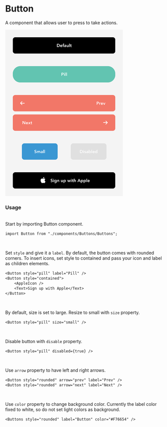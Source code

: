 # Button

A component that allows user to press to take actions.

<img src="https://raw.githubusercontent.com/brandnewjinah/react-native-ui/master/assets/readme/Buttons.png" alt="button" width="375"/>

### Usage
<br>
Start by importing Button component.

```tsx
import Button from "./components/Buttons/Buttons";
```
<br>

Set `style` and give it a `label`. By default, the button comes with rounded corners. To insert icons, set style to contained and pass your icon and label as children elements.

```tsx
<Button style="pill" label="Pill" />
<Button style="contained">
	<AppleIcon />
	<Text>Sign up with Apple</Text>
</Button>
```
<br>

By default, size is set to large. Resize to small with `size` property.

```tsx
<Button style="pill" size="small" />
```
<br>

Disable button with `disable` property.

```tsx
<Button style="pill" disabled={true} />
```
<br>

Use `arrow` property to have left and right arrows.

```tsx
<Button style="rounded" arrow="prev" label="Prev" />
<Button style="rounded" arrow="next" label="Next" />
```
<br>

Use `color` property to change background color. Currently the label color fixed to white, so do not set light colors as background.

```tsx
<Buttons style="rounded" label="Button" color="#F76654" />
```
